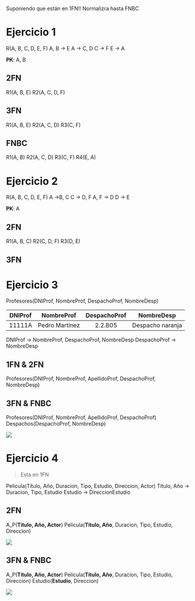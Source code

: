 Suponiendo que están en 1FN!! Normalizra hasta FNBC
# Ejercicio 1
R(A, B, C, D, E, F)
A, B -> E
A -> C, D
C -> F
E -> A

**PK**: A, B
## 2FN
R1(A, B, E)
R2(A, C, D, F)
## 3FN
R1(A, B, E)
R2(A, C, D)
R3(C, F)
## FNBC
R1(A, B)
R2(A, C, D)
R3(C, F)
R4(E, A)

# Ejercicio 2
R(A, B, C, D, E, F)
A ->B, C
C -> D, F
A, F -> D
D -> E

**PK**: A
## 2FN
R1(A, B, C)
R2(C, D, F)
R3(D, E)
## 3FN
# Ejercicio 3
Profesores(DNIProf, NombreProf, DespachoProf, NombreDesp)

DNIProf | NombreProf | DespachoProf | NombreDesp
:--: | :--: | :--: | :--:
11111A | Pedro Martínez | 2.2.B05 | Despacho naranja

DNIProf -> NombreProf, DespachoProf, NombreDesp
DespachoProf -> NombreDesp

## 1FN & 2FN
Profesores(DNIProf, NombreProf, ApellidoProf, DespachoProf, NombreDesp)

## 3FN & FNBC
Profesores(DNIProf, NombreProf, ApellidoProf, DespachoProf)
Despachos(DespachoProf, NombreDesp)

![](https://i.imgur.com/F80GWmO.jpg)

# Ejercicio 4
> Esta en 1FN

Pelicula(Título, Año, Duracion, Tipo, Estudio, Direccion, Actor)
Título, Año -> Duracion, Tipo, Estudio
Estudio -> DireccionEstudio

## 2FN
A_P(**Título, Año, Actor**)
Pelicula(**Título, Año**, Duracion, Tipo, Estudio, Direccion)

![](https://i.imgur.com/QR2xLEK.jpg)
## 3FN & FNBC
A_P(**Título, Año, Actor**)
Pelicula(**Título, Año**, Duracion, Tipo, Estudio, Direccion)
Estudio(**Estudio**, Direccion)

![](https://i.imgur.com/oE1BipK.jpg)
